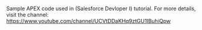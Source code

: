 Sample APEX code used in (Salesforce Devloper I) tutorial.
For more details, visit the channel:
https://www.youtube.com/channel/UCVtDDaKHq9ztGU1IBuhiQpw